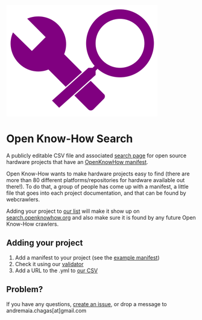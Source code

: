 [![Open Know-How logo](public/logo_no_text.svg)][standard]

# Open Know-How Search

A publicly editable CSV file and associated [search page][] for open source hardware projects that have an [OpenKnowHow manifest][standard].

Open Know-How wants to make hardware projects easy to find (there are more than 80 different platforms/repositories for hardware available out there!). To do that, a group of people has come up with a manifest, a little file that goes into each project documentation, and that can be found by webcrawlers.

Adding your project to [our list](projects_okhs.csv) will make it show up on [search.openknowhow.org][search page] and also make sure it is found by any future Open Know-How crawlers.

## Adding your project

1. Add a manifest to your project (see the [example manifest](okh-YourHardwareName.yml))
2. Check it using our [validator][]
2. Add a URL to the .yml to [our CSV](projects_okhs.csv)


## Problem?

If you have any questions, [create an issue](https://github.com/OpenKnowHow/okh-log/issues/new), or drop a message to andremaia.chagas[at]gmail.com


[search page]: https://search.openknowhow.org
[standard]: https://app.standardsrepo.com/MakerNetAlliance/OpenKnowHow/wiki
[validator]: https://okh-validator.netlify.app/okh-validator/
